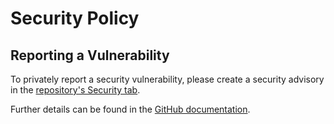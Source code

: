 # Security Policy

## Reporting a Vulnerability

To privately report a security vulnerability, please create a security advisory in the [repository's Security tab](https://github.com/justeattakeaway/JustSaying/security/advisories).

Further details can be found in the [GitHub documentation](https://docs.github.com/code-security/security-advisories/guidance-on-reporting-and-writing/privately-reporting-a-security-vulnerability).
